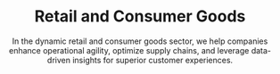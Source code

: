---
layout: industry
order: 4
title: Retail and Consumer Goods
subtitle: "In the dynamic retail and consumer goods sector, we help companies enhance operational agility, optimize supply chains, and leverage data-driven insights for superior customer experiences."
intro: "SLKone empowers retail and consumer goods companies to thrive in an era of rapid change and evolving consumer expectations. We partner with organizations to enhance operational agility, optimize supply chains, and leverage data-driven insights for superior customer experiences."
landscape-title: "The Retail & Consumer Goods Landscape"
landscape-intro: "The retail and consumer goods sector is undergoing significant transformation, driven by:"
landscape:
  - "Omnichannel retail integration and seamless customer experiences"
  - "Shift towards direct-to-consumer (D2C) models"
  - "Increasing focus on sustainability and ethical consumption"
  - "Personalization and data-driven marketing"
  - "Supply chain disruptions and the need for resilience"
landscape-conclusion: "These forces reshape consumer behaviors and business models, necessitating agile and innovative approaches."
approach-title: "Our Approach"
approach-intro: "SLKone adopts a comprehensive approach to retail and consumer goods challenges, integrating operational excellence with customer-centric strategies. Our framework encompasses:"
approach:
  - "Omnichannel Integration: Unifying online and offline experiences"
  - "Supply Chain Optimization: Enhancing resilience and efficiency"
  - "Data Analytics Enablement: Driving insights-based decision making"
  - "Customer Experience Enhancement: Personalizing interactions across touchpoints"
  - "Sustainability Integration: Embedding eco-friendly practices in operations"
why_choose:
  - "Industry-Specific Expertise: Deep understanding of retail and consumer goods dynamics."
  - "Omnichannel Strategies: Seamlessly integrating online and offline experiences."
  - "Supply Chain Excellence: Enhancing resilience and efficiency in your supply networks."
  - "Data-Driven Insights: Leveraging analytics to inform strategic decisions."
  - "Customer-Centric Solutions: Personalizing interactions to improve customer satisfaction."
  - "Sustainable Practices: Implementing eco-friendly and ethical consumption strategies."
  - "Proven Success: Demonstrated results in optimizing operations and driving growth."
  - "Collaborative Partnership: Working closely with your team to ensure tailored and effective solutions."
cta: "Ready to elevate your retail and consumer goods operations? Contact SLKone today to learn how our specialized services can enhance your operational agility and customer experiences."
icon: "fa-solid fa-store"
color: "cinnabar"
image: "/assets/images/backgrounds/retail-and-consumer-goods.webp"
---